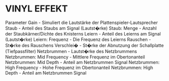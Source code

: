 VINYL EFFEKT
============

Parameter
Gain -    Simuliert die Lautstärke der Plattenspieler-Lautsprecher
Staub -   Anteil des Staubs am Signal (Lautst�rke)
Staub:    Menge - Anzahl der Staubkärner/Dichte des Knisterns
Leiern - Anteil des Leierns am Signal (Lautst�rke)
Leiern: Frequenz - Die Frequenz des Leierns
Rauschen - St�rke des Rauschens
Verschlei� - St�rke der Abnutzung der Schallplatte (Tiefpassfilter)
Netzbrummen - Lautst�rke des Netzbrummens
Netzbrummen: Mid Frequency - Mittlere Frequenz im Obertonanteil
Netzbrummen: Mid Depth - Anteil am Netzbrummen Signal
Netzbrummen: High Frequency - Hohe Frequenz im Obertonanteil
Netzbrummen: High Depth - Anteil am Netzbrummen Signal

